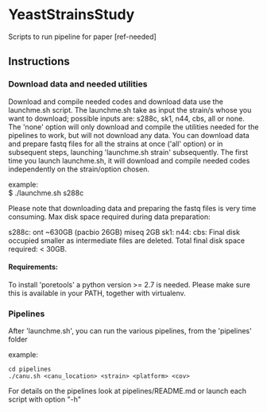 # YeastStrainsStudy
Scripts to run pipeline for paper [ref-needed]


## Instructions #####


### Download data and needed utilities #####
Download and compile needed codes and download data use the launchme.sh script.
The launchme.sh take as input the strain/s whose you want to download; possible
inputs are: s288c, sk1, n44, cbs, all or none. The  'none' option will only download
and compile the utilities needed for the pipelines to work, but will not download
any data. You can download data and prepare fastq files for all the strains at once ('all' option) 
or in subsequent steps, launching 'launchme.sh strain'  subsequently. 
The first time you launch launchme.sh, it will download and compile needed codes independently 
on the strain/option chosen.

example:     
		$  ./launchme.sh s288c

Please note that downloading data and preparing the fastq files is very time consuming. 
Max disk space required during data preparation:

s288c: ont ~630GB  (pacbio 26GB)  miseq 2GB
sk1:
n44:
cbs:
Final disk occupied smaller as intermediate files are deleted. 
Total final disk space required: < 30GB.

#### Requirements:
To install 'poretools' a python version >= 2.7 is needed. Please 
make sure this is available in your PATH, together with virtualenv.



### Pipelines
After 'launchme.sh', you can run the  various pipelines, from the 'pipelines' folder

example:	

	cd pipelines	
	./canu.sh <canu_location> <strain> <platform> <cov>

For details on the pipelines look at pipelines/README.md or launch each script with option "-h"

